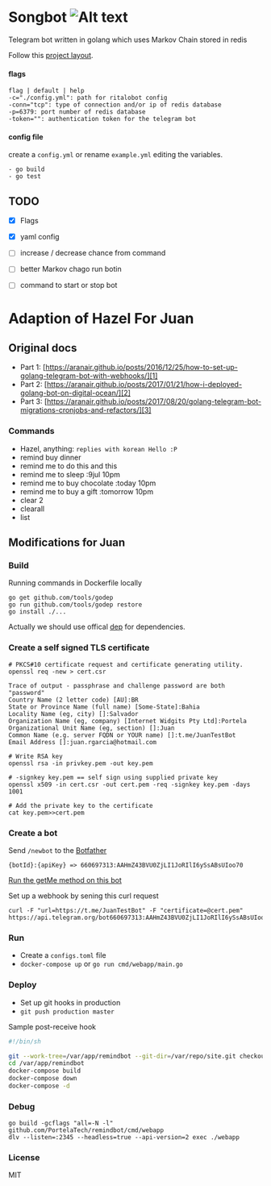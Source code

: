 # Songbot ![Alt text](https://travis-ci.org/blackdev1l/ritalobot.svg?branch=master)

Telegram bot written in golang which uses Markov Chain stored in redis

Follow this [project layout](https://github.com/golang-standards/project-layout).

#### flags
```
flag | default | help
-c="./config.yml": path for ritalobot config
-conn="tcp": type of connection and/or ip of redis database
-p=6379: port number of redis database
-token="": authentication token for the telegram bot
```

#### config file
create a `config.yml` or rename `example.yml` editing the variables.

    - go build
    - go test

TODO
------------

- [x] Flags
- [x] yaml config
- [ ] increase / decrease chance from command
- [ ] better Markov chago run botin
- [ ] command to start or stop bot



# Adaption of Hazel For Juan

## Original docs

- Part 1: [https://aranair.github.io/posts/2016/12/25/how-to-set-up-golang-telegram-bot-with-webhooks/][1]
- Part 2: [https://aranair.github.io/posts/2017/01/21/how-i-deployed-golang-bot-on-digital-ocean/][2]
- Part 3: [https://aranair.github.io/posts/2017/08/20/golang-telegram-bot-migrations-cronjobs-and-refactors/][3]

### Commands
- Hazel, anything: `replies with korean Hello :P`
- remind buy dinner
- remind me to do this and this
- remind me to sleep :9jul 10pm
- remind me to buy chocolate :today 10pm
- remind me to buy a gift :tomorrow 10pm
- clear 2
- clearall
- list

## Modifications for Juan

### Build

Running commands in Dockerfile locally
```
go get github.com/tools/godep
go run github.com/tools/godep restore
go install ./...
```
Actually we should use offical [dep](https://github.com/golang/dep) for dependencies.

### Create a self signed TLS certificate
```
# PKCS#10 certificate request and certificate generating utility.
openssl req -new > cert.csr 

Trace of output - passphrase and challenge password are both "password"
Country Name (2 letter code) [AU]:BR
State or Province Name (full name) [Some-State]:Bahia
Locality Name (eg, city) []:Salvador
Organization Name (eg, company) [Internet Widgits Pty Ltd]:Portela
Organizational Unit Name (eg, section) []:Juan
Common Name (e.g. server FQDN or YOUR name) []:t.me/JuanTestBot
Email Address []:juan.rgarcia@hotmail.com

# Write RSA key
openssl rsa -in privkey.pem -out key.pem 

# -signkey key.pem == self sign using supplied private key
openssl x509 -in cert.csr -out cert.pem -req -signkey key.pem -days 1001

# Add the private key to the certificate
cat key.pem>>cert.pem
```

### Create a bot

Send ```/newbot``` to the [Botfather](https://telegram.me/botfather)
```
{botId}:{apiKey} => 660697313:AAHmZ43BVU0ZjLI1JoRIlI6ySsABsUIoo70
```

[Run the getMe method on this bot](https://api.telegram.org/bot660697313:AAHmZ43BVU0ZjLI1JoRIlI6ySsABsUIoo70/getMe)

Set up a webhook by sening this curl request 
```
curl -F "url=https://t.me/JuanTestBot" -F "certificate=@cert.pem" https://api.telegram.org/bot660697313:AAHmZ43BVU0ZjLI1JoRIlI6ySsABsUIoo70/setWebhook
```

### Run

- Create a `configs.toml` file
- `docker-compose up` or `go run cmd/webapp/main.go`

### Deploy

- Set up git hooks in production
- `git push production master`

Sample post-receive hook

```bash
#!/bin/sh

git --work-tree=/var/app/remindbot --git-dir=/var/repo/site.git checkout -f
cd /var/app/remindbot
docker-compose build
docker-compose down
docker-compose -d
```

### Debug

```
go build -gcflags "all=-N -l" github.com/PortelaTech/remindbot/cmd/webapp
dlv --listen=:2345 --headless=true --api-version=2 exec ./webapp
```

### License
MIT

